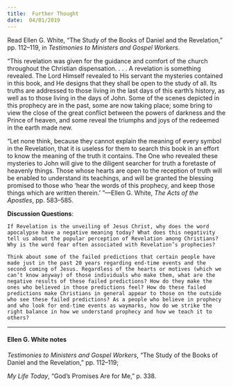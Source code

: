 ```yaml
---
title:  Further Thought
date:  04/01/2019
---
```


Read Ellen G. White, “The Study of the Books of Daniel and the Revelation,” pp. 112–119, in *Testimonies to Ministers and Gospel Workers*.

“This revelation was given for the guidance and comfort of the church throughout the Christian dispensation. . . . A revelation is something revealed. The Lord Himself revealed to His servant the mysteries contained in this book, and He designs that they shall be open to the study of all. Its truths are addressed to those living in the last days of this earth’s history, as well as to those living in the days of John. Some of the scenes depicted in this prophecy are in the past, some are now taking place; some bring to view the close of the great conflict between the powers of darkness and the Prince of heaven, and some reveal the triumphs and joys of the redeemed in the earth made new.

“Let none think, because they cannot explain the meaning of every symbol in the Revelation, that it is useless for them to search this book in an effort to know the meaning of the truth it contains. The One who revealed these mysteries to John will give to the diligent searcher for truth a foretaste of heavenly things. Those whose hearts are open to the reception of truth will be enabled to understand its teachings, and will be granted the blessing promised to those who ‘hear the words of this prophecy, and keep those things which are written therein.’ ”—Ellen G. White, *The Acts of the Apostles*, pp. 583–585.

**Discussion Questions**:

`If Revelation is the unveiling of Jesus Christ, why does the word apocalypse have a negative meaning today? What does this negativity tell us about the popular perception of Revelation among Christians? Why is the word fear often associated with Revelation’s prophecies?`

`Think about some of the failed predictions that certain people have made just in the past 20 years regarding end-time events and the second coming of Jesus. Regardless of the hearts or motives (which we can’t know anyway) of those individuals who make them, what are the negative results of these failed predictions? How do they make the ones who believed in those predictions feel? How do these failed predictions make Christians in general appear to those on the outside who see these failed predictions? As a people who believe in prophecy and who look for end-time events as waymarks, how do we strike the right balance in how we understand prophecy and how we teach it to others?`

---

#### Ellen G. White notes

_Testimonies to Ministers and Gospel Workers_, “The Study of the Books of Daniel and the Revelation,” pp. 112–119;

_My Life Today_, “God’s Promises Are for Me,” p. 338.
